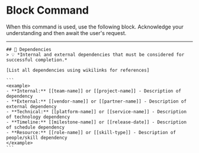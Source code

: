 # Block Command

When this command is used, use the following block. Acknowledge your understanding and then await the user's request.

---

``````````
## 🔗 Dependencies
> 💡 *Internal and external dependencies that must be considered for successful completion.*

[List all dependencies using wikilinks for references]

```
<example>
- **Internal:** [[team-name]] or [[project-name]] - Description of dependency
- **External:** [[vendor-name]] or [[partner-name]] - Description of external dependency  
- **Technical:** [[platform-name]] or [[service-name]] - Description of technology dependency
- **Timeline:** [[milestone-name]] or [[release-date]] - Description of schedule dependency
- **Resource:** [[role-name]] or [[skill-type]] - Description of people/skill dependency
</example>
```
``````````
